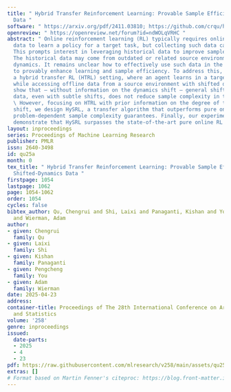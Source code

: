 ```yaml
---
title: " Hybrid Transfer Reinforcement Learning: Provable Sample Efficiency from Shifted-Dynamics
  Data "
software: " https://arxiv.org/pdf/2411.03810; https://github.com/crqu/hybrid-transfer-rl "
openreview: " https://openreview.net/forum?id=ndWOLqVRHC "
abstract: " Online reinforcement learning (RL) typically requires online interaction
  data to learn a policy for a target task, but collecting such data can be high-stakes.
  This prompts interest in leveraging historical data to improve sample efficiency.
  The historical data may come from outdated or related source environments with different
  dynamics. It remains unclear how to effectively use such data in the target task
  to provably enhance learning and sample efficiency. To address this, we propose
  a hybrid transfer RL (HTRL) setting, where an agent learns in a target environment
  while accessing offline data from a source environment with shifted dynamics. We
  show that – without information on the dynamics shift – general shifted-dynamics
  data, even with subtle shifts, does not reduce sample complexity in the target environment.
  \ However, focusing on HTRL with prior information on the degree of the dynamics
  shift, we design HySRL, a transfer algorithm that outperforms pure online RL with
  problem-dependent sample complexity guarantees. Finally, our experimental results
  demonstrate that HySRL surpasses the state-of-the-art pure online RL baseline. "
layout: inproceedings
series: Proceedings of Machine Learning Research
publisher: PMLR
issn: 2640-3498
id: qu25a
month: 0
tex_title: " Hybrid Transfer Reinforcement Learning: Provable Sample Efficiency from
  Shifted-Dynamics Data "
firstpage: 1054
lastpage: 1062
page: 1054-1062
order: 1054
cycles: false
bibtex_author: Qu, Chengrui and Shi, Laixi and Panaganti, Kishan and You, Pengcheng
  and Wierman, Adam
author:
- given: Chengrui
  family: Qu
- given: Laixi
  family: Shi
- given: Kishan
  family: Panaganti
- given: Pengcheng
  family: You
- given: Adam
  family: Wierman
date: 2025-04-23
address:
container-title: Proceedings of The 28th International Conference on Artificial Intelligence
  and Statistics
volume: '258'
genre: inproceedings
issued:
  date-parts:
  - 2025
  - 4
  - 23
pdf: https://raw.githubusercontent.com/mlresearch/v258/main/assets/qu25a/qu25a.pdf
extras: []
# Format based on Martin Fenner's citeproc: https://blog.front-matter.io/posts/citeproc-yaml-for-bibliographies/
---
```

